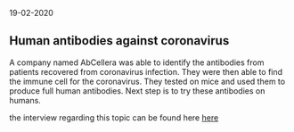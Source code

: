 19-02-2020

## Human antibodies against coronavirus

A company named AbCellera was able to identify the antibodies from patients recovered from coronavirus infection. They were then able to find the immune cell for the coronavirus. They tested on mice and used them to produce full human antibodies. Next step is to try these antibodies on humans.

the interview regarding this topic can be found here
[here](https://choice.npr.org/index.html?origin=https://www.npr.org/2020/02/18/807117974/in-the-fight-against-covid-19-labs-look-to-create-coronavirus-antibodies)
